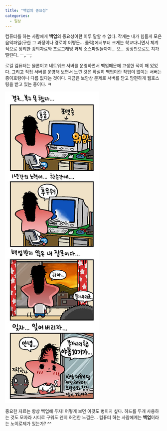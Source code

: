 ```yaml
---
title: "백업의 중요성"
categories:
  - 일상
---
```


컴퓨터를 하는 사람에게 **백업**의 중요성이란 이루 말할 수 없다. 작게는 내가 힘들게 모은 음악파일(구한 그 과정이나 경로야 어떻든... 쿨럭)에서부터 크게는 학교다니면서 체계적으로 정리한 강의자료와 프로그래밍 과제 소스파일들까지... 오... 상상만으로도 치가 떨린다. ㅡ,.ㅡ;  
  
로컬 컴퓨터는 물론이고 네트워크 서버를 운영하면서 백업때문에 고생한 적이 꽤 있었다. 그리고 직접 서버를 운영해 보면서 느낀 것은 확실히 백업이란 작업이 없이는 서버는 종이호랑이나 다름 없다는 것이다. 지금은 보안상 문제로 서버를 닫고 맘편하게 웹호스팅을 받고 있는 중이다. ㅋ  
  
![](/assets/images/posts/2005/04/gk200000000075.jpg)
  
중요한 자료는 항상 백업해 두자! 어떻게 보면 이것도 병이지 싶다. 하드를 두개 사용하는 것도 모자라 시디로 구워도 왠지 허전한 느낌은... 컴퓨터 하는 사람에게는 **백업**이라는 노이로제가 있는가? ^^
